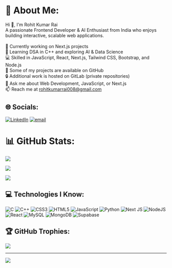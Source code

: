 # 💫 About Me:
Hi 👋, I'm Rohit Kumar Rai<br>A passionate Frontend Developer & AI Enthusiast from India who enjoys building interactive, scalable web applications.<br><br>🚀 Currently working on Next.js projects<br>🌱 Learning DSA in C++ and exploring AI & Data Science<br>💻 Skilled in JavaScript, React, Next.js, Tailwind CSS, Bootstrap, and Node.js<br>🔗 Some of my projects are available on GitHub<br>🔒 Additional work is hosted on GitLab (private repositories)<br>💬 Ask me about Web Development, JavaScript, or Next.js<br>📫 Reach me at rohitkumarrai008@gmail.com

## 🌐 Socials:
[![LinkedIn](https://img.shields.io/badge/LinkedIn-%230077B5.svg?logo=linkedin&logoColor=white)](https://linkedin.com/in/https://www.linkedin.com/in/rohit-kumar-rai-a110042b6/) [![email](https://img.shields.io/badge/Email-D14836?logo=gmail&logoColor=white)](mailto:rohitkumarrai008@gmail.com)

# 📊 GitHub Stats:
![](https://github-readme-stats.vercel.app/api?username=rohitkumarrai7&theme=dark&hide_border=true&include_all_commits=false&count_private=false)

![](https://github-readme-stats.vercel.app/api/top-langs/?username=rohitkumarrai7&theme=dark&hide_border=true&include_all_commits=false&count_private=false&layout=compact)

![](https://nirzak-streak-stats.vercel.app/?user=rohitkumarrai7&theme=dark&hide_border=true)


## 💻 Technologies I Know:
![C](https://img.shields.io/badge/c-%2300599C.svg?style=for-the-badge&logo=c&logoColor=white) 
![C++](https://img.shields.io/badge/c++-%2300599C.svg?style=for-the-badge&logo=c%2B%2B&logoColor=white) 
![CSS3](https://img.shields.io/badge/css3-%231572B6.svg?style=for-the-badge&logo=css3&logoColor=white) 
![HTML5](https://img.shields.io/badge/html5-%23E34F26.svg?style=for-the-badge&logo=html5&logoColor=white) 
![JavaScript](https://img.shields.io/badge/javascript-%23323330.svg?style=for-the-badge&logo=javascript&logoColor=%23F7DF1E) 
![Python](https://img.shields.io/badge/python-3670A0?style=for-the-badge&logo=python&logoColor=ffdd54) 
![Next JS](https://img.shields.io/badge/Next-black?style=for-the-badge&logo=next.js&logoColor=white) 
![NodeJS](https://img.shields.io/badge/node.js-6DA55F?style=for-the-badge&logo=node.js&logoColor=white) 
![React](https://img.shields.io/badge/react-%2320232a.svg?style=for-the-badge&logo=react&logoColor=%2361DAFB) 
![MySQL](https://img.shields.io/badge/mysql-4479A1.svg?style=for-the-badge&logo=mysql&logoColor=white) 
![MongoDB](https://img.shields.io/badge/MongoDB-%234ea94b.svg?style=for-the-badge&logo=mongodb&logoColor=white) 
![Supabase](https://img.shields.io/badge/Supabase-3ECF8E?style=for-the-badge&logo=supabase&logoColor=white)

## 🏆 GitHub Trophies:
![](https://github-profile-trophy.vercel.app/?username=rohitkumarrai7&theme=radical&no-frame=false&no-bg=false&margin-w=4)

---
[![](https://visitcount.itsvg.in/api?id=rohitkumarrai7&icon=0&color=0)](https://visitcount.itsvg.in)

<!-- Proudly created with GPRM ( https://gprm.itsvg.in ) -->
